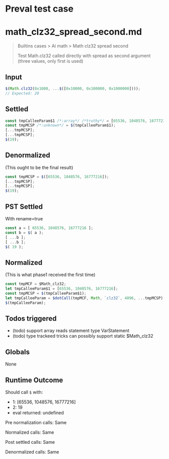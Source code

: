 # Preval test case

# math_clz32_spread_second.md

> Builtins cases > Ai math > Math clz32 spread second
>
> Test Math.clz32 called directly with spread as second argument (three values, only first is used)

## Input

`````js filename=intro
$(Math.clz32(0x1000, ...$([0x10000, 0x100000, 0x1000000])));
// Expected: 20
`````


## Settled


`````js filename=intro
const tmpCalleeParam$1 /*:array*/ /*truthy*/ = [65536, 1048576, 16777216];
const tmpMCSP /*:unknown*/ = $(tmpCalleeParam$1);
[...tmpMCSP];
[...tmpMCSP];
$(19);
`````


## Denormalized
(This ought to be the final result)

`````js filename=intro
const tmpMCSP = $([65536, 1048576, 16777216]);
[...tmpMCSP];
[...tmpMCSP];
$(19);
`````


## PST Settled
With rename=true

`````js filename=intro
const a = [ 65536, 1048576, 16777216 ];
const b = $( a );
[ ...b ];
[ ...b ];
$( 19 );
`````


## Normalized
(This is what phase1 received the first time)

`````js filename=intro
const tmpMCF = $Math_clz32;
let tmpCalleeParam$1 = [65536, 1048576, 16777216];
const tmpMCSP = $(tmpCalleeParam$1);
let tmpCalleeParam = $dotCall(tmpMCF, Math, `clz32`, 4096, ...tmpMCSP);
$(tmpCalleeParam);
`````


## Todos triggered


- (todo) support array reads statement type VarStatement
- (todo) type trackeed tricks can possibly support static $Math_clz32


## Globals


None


## Runtime Outcome


Should call `$` with:
 - 1: [65536, 1048576, 16777216]
 - 2: 19
 - eval returned: undefined

Pre normalization calls: Same

Normalized calls: Same

Post settled calls: Same

Denormalized calls: Same
